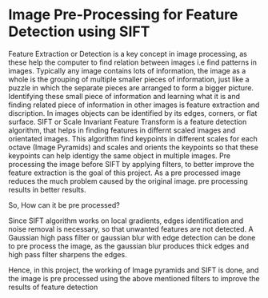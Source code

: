 # Image Pre-Processing for Feature Detection using SIFT

Feature Extraction or Detection is a key concept in image processing, as these help the computer to find relation between images i.e find patterns in images. Typically any image contains lots of information, the image as a whole is the grouping of multiple smaller pieces of information, just like a puzzle in which the separate pieces are arranged to form a bigger picture. Identifying these small piece of information and learning what it is and finding related piece of information in other images is feature extraction and discription. In images objects can be identified by its edges, corners, or flat surface. SIFT or Scale Invariant Feature Transform is a feature detection algorithm, that helps in finding features in differnt scaled images and orientated images. This algorithm find keypoints in different scales for each octave (Image Pyramids) and scales and orients the keypoints so that these keypoints can help identigy the same object in multiple images. Pre processing the image before SIFT by applying filters, to better improve the feature extraction is the goal of this project. As a pre processed image reduces the much problem caused by the original image. pre processing results in better results.

So, How can it be pre processed?

Since SIFT algorithm works on local gradients, edges identification and noise removal is necessary, so that unwanted features are not detected. A Gaussian high pass filter or gaussian blur with edge detection can be done to pre process the image, as the gaussian blur produces thick edges and high pass filter sharpens the edges.

Hence, in this project, the working of Image pyramids and SIFT is done, and the image is pre processed using the above mentioned filters to improve the results of feature detection

